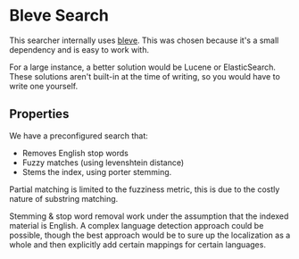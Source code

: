# Bleve Search

This searcher internally uses [bleve](http://blevesearch.com/). This was 
chosen because it's a small dependency and is easy to work with.

For a large instance, a better solution would be Lucene or ElasticSearch. These
solutions aren't built-in at the time of writing, so you would have to write one
yourself.

## Properties

We have a preconfigured search that:

- Removes English stop words
- Fuzzy matches (using levenshtein distance)
- Stems the index, using porter stemming.

Partial matching is limited to the fuzziness metric, this is due to the
costly nature of substring matching.

Stemming & stop word removal work under the assumption that the indexed
material is English. A complex language detection approach could be possible,
though the best approach would be to sure up the localization as a whole and
then explicitly add certain mappings for certain languages.
